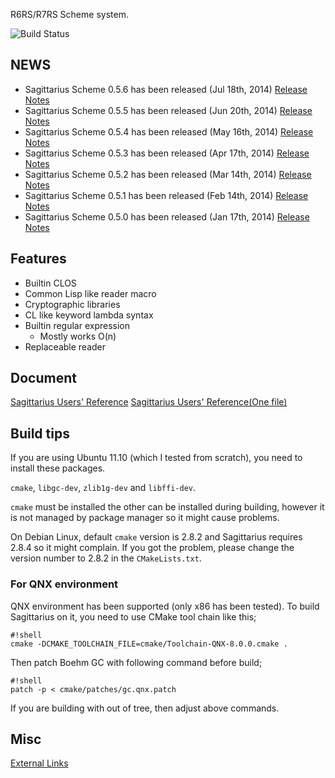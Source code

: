 R6RS/R7RS Scheme system.

![Build Status](https://drone.io/bitbucket.org/ktakashi/sagittarius-scheme/status.png)

## NEWS
- Sagittarius Scheme 0.5.6 has been released (Jul 18th, 2014) [Release Notes](https://bitbucket.org/ktakashi/sagittarius-scheme/wiki/Release%20Note%200.5.6)
- Sagittarius Scheme 0.5.5 has been released (Jun 20th, 2014) [Release Notes](https://bitbucket.org/ktakashi/sagittarius-scheme/wiki/Release%20Note%200.5.5)
- Sagittarius Scheme 0.5.4 has been released (May 16th, 2014) [Release Notes](https://bitbucket.org/ktakashi/sagittarius-scheme/wiki/Release%20Note%200.5.4)
- Sagittarius Scheme 0.5.3 has been released (Apr 17th, 2014) [Release Notes](https://bitbucket.org/ktakashi/sagittarius-scheme/wiki/Release%20Note%200.5.3)
- Sagittarius Scheme 0.5.2 has been released (Mar 14th, 2014) [Release Notes](https://bitbucket.org/ktakashi/sagittarius-scheme/wiki/Release%20Note%200.5.2)
- Sagittarius Scheme 0.5.1 has been released (Feb 14th, 2014) [Release Notes](https://bitbucket.org/ktakashi/sagittarius-scheme/wiki/Release%20Note%200.5.1)
- Sagittarius Scheme 0.5.0 has been released (Jan 17th, 2014) [Release Notes](https://bitbucket.org/ktakashi/sagittarius-scheme/wiki/Release%20Note%200.5.0)

## Features

- Builtin CLOS
- Common Lisp like reader macro
- Cryptographic libraries
- CL like keyword lambda syntax
- Builtin regular expression
  - Mostly works O(n)
- Replaceable reader

## Document

[Sagittarius Users' Reference](http://ktakashi.github.io/sagittarius-online-ref.html)
[Sagittarius Users' Reference(One file)](http://ktakashi.github.io/sagittarius-ref.html)

## Build tips
If you are using Ubuntu 11.10 (which I tested from scratch), you need to install these packages.

`cmake`, `libgc-dev`, `zlib1g-dev` and `libffi-dev`.

`cmake` must be installed the other can be installed during building, however it is not managed by package manager so it might cause problems.

On Debian Linux, default `cmake` version is 2.8.2 and Sagittarius requires 2.8.4 so it might complain. If you got the problem, please change the version number to 2.8.2 in the `CMakeLists.txt`.

### For QNX environment
QNX environment has been supported (only x86 has been tested). To build Sagittarius on it, you need to use CMake tool chain like this;

```
#!shell
cmake -DCMAKE_TOOLCHAIN_FILE=cmake/Toolchain-QNX-8.0.0.cmake .
```

Then patch Boehm GC with following command before build;


```
#!shell
patch -p < cmake/patches/gc.qnx.patch
```

If you are building with out of tree, then adjust above commands.

## Misc

[External Links](https://bitbucket.org/ktakashi/sagittarius-scheme/wiki/External%20Links)
